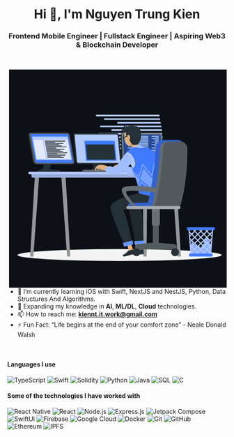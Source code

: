 <h1 align="center">Hi 👋, I'm Nguyen Trung Kien</h1>
<h3 align="center">Frontend Mobile Engineer | Fullstack Engineer | Aspiring Web3 & Blockchain Developer</h3>
<br>

<p><img align="right" style="width: '40%'" src="https://github.com/Trungkien03/TrungKien03/blob/main/animation_500_kxa883sd.gif" alt="Nguyen Trung Kien" /></p>

- 🌱 I’m currently learning iOS with Swift, NextJS and NestJS, Python, Data Structures And Algorithms.  
- 🚀 Expanding my knowledge in **AI**, **ML/DL**, **Cloud** technologies.  
- 📫 How to reach me: **kiennt.it.work@gmail.com**  
- ⚡ Fun Fact: “Life begins at the end of your comfort zone” - Neale Donald Walsh  

<br>

#### Languages I use
![TypeScript](https://img.shields.io/badge/-TypeScript-000000?style=flat&logo=typescript)
![Swift](https://img.shields.io/badge/-Swift-000000?style=flat&logo=swift)
![Solidity](https://img.shields.io/badge/-Solidity-000000?style=flat&logo=solidity)
![Python](https://img.shields.io/badge/-Python-000000?style=flat&logo=python)
![Java](https://img.shields.io/badge/-Java-000000?style=flat&logo=java)
![SQL](https://img.shields.io/badge/-SQL-000000?style=flat&logo=postgresql)
![C](https://img.shields.io/badge/-C-000000?style=flat&logo=c)



#### Some of the technologies I have worked with
![React Native](https://img.shields.io/badge/-React%20Native-222222?style=flat&logo=react&logoColor=61DAFB)
![React](https://img.shields.io/badge/-React-222222?style=flat&logo=React&logoColor=61DAFB)
![Node.js](https://img.shields.io/badge/-Node.js-222222?style=flat&logo=node.js&logoColor=339933)
![Express.js](https://img.shields.io/badge/-Express.js-222222?style=flat&logo=express&logoColor=white)
![Jetpack Compose](https://img.shields.io/badge/-Jetpack%20Compose-222222?style=flat&logo=android&logoColor=3DDC84)
![SwiftUI](https://img.shields.io/badge/-SwiftUI-222222?style=flat&logo=swift&logoColor=orange)
![Firebase](https://img.shields.io/badge/Firebase-222222?style=flat-square&logo=firebase)
![Google Cloud](https://img.shields.io/badge/Google%20Cloud-black?style=flat-square&logo=google-cloud)
![Docker](https://img.shields.io/badge/-Docker-black?style=flat-square&logo=docker)
![Git](https://img.shields.io/badge/-Git-222222?style=flat&logo=git&logoColor=F05032)
![GitHub](https://img.shields.io/badge/-GitHub-222222?style=flat&logo=github&logoColor=181717)
![Ethereum](https://img.shields.io/badge/-Ethereum-black?style=flat-square&logo=ethereum)
![IPFS](https://img.shields.io/badge/-IPFS-000000?style=flat&logo=ipfs&logoColor=white)
